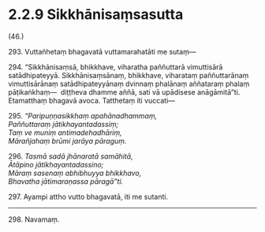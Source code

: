 

# 2.2.9 Sikkhānisaṃsasutta




(46.)

293\. Vuttañhetaṃ bhagavatā vuttamarahatāti me sutaṃ—

294\. “Sikkhānisaṃsā, bhikkhave, viharatha paññuttarā vimuttisārā satādhipateyyā. Sikkhānisaṃsānaṃ, bhikkhave, viharataṃ paññuttarānaṃ vimuttisārānaṃ satādhipateyyānaṃ dvinnaṃ phalānaṃ aññataraṃ phalaṃ pāṭikaṅkhaṃ—  diṭṭheva dhamme aññā, sati vā upādisese anāgāmitā”ti. Etamatthaṃ bhagavā avoca. Tatthetaṃ iti vuccati—

295\. _“Paripuṇṇasikkhaṃ apahānadhammaṃ,_  
_Paññuttaraṃ jātikhayantadassiṃ;_  
_Taṃ ve muniṃ antimadehadhāriṃ,_  
_Mārañjahaṃ brūmi jarāya pāraguṃ._  


296\. _Tasmā sadā jhānaratā samāhitā,_  
_Ātāpino jātikhayantadassino;_  
_Māraṃ sasenaṃ abhibhuyya bhikkhavo,_  
_Bhavatha jātimaraṇassa pāragā”ti._  


297\. Ayampi attho vutto bhagavatā, iti me sutanti.

---

298\. Navamaṃ.





